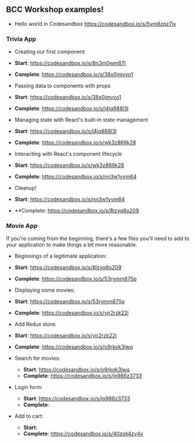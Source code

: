 ## BCC Workshop examples!

- Hello world in Codesandbox https://codesandbox.io/s/5ym8zpz7jx

### Trivia App
- Creating our first component
 - **Start**: https://codesandbox.io/s/8n3m0wm87l
 - **Complete**: https://codesandbox.io/s/38x0jmyvo1

- Passing data to components with props
 - **Start**: https://codesandbox.io/s/38x0jmyvo1
 - **Complete**: https://codesandbox.io/s/l4jq988l3l

- Managing state with React's built-in state management
 - **Start**: https://codesandbox.io/s/l4jq988l3l
 - **Complete**: https://codesandbox.io/s/wk3z869k28

- Interacting with React's component lifecycle
 - **Start**: https://codesandbox.io/s/wk3z869k28
 - **Complete**: https://codesandbox.io/s/nn3w1yvm64

- Cleanup!
 - **Start**: https://codesandbox.io/s/nn3w1yvm64
 - **Complete: https://codesandbox.io/s/8lzyq8o209

### Movie App
If you're coming from the beginning, there's a few files you'll need to add to your application to make things a bit more reasonable.

- Beginnings of a legitimate application:
 - **Start**: https://codesandbox.io/s/8lzyq8o209
 - **Complete**: https://codesandbox.io/s/53rymm875p

- Displaying some movies:
 - **Start**: https://codesandbox.io/s/53rymm875p
 - **Complete**: https://codesandbox.io/s/yjr2rzk22j

 - Add Redux store:
  - **Start**: https://codesandbox.io/s/yjr2rzk22j
  - **Complete**: https://codesandbox.io/s/o9rkok3lwq

- Search for movies:
  - **Start**: https://codesandbox.io/s/o9rkok3lwq
  - **Complete**: https://codesandbox.io/s/jn986z3733

- Login form:
  - **Start**: https://codesandbox.io/s/jn986z3733
  - **Complete**:

- Add to cart:
  - **Start**:
  - **Complete**: https://codesandbox.io/s/40zok4zy4x
